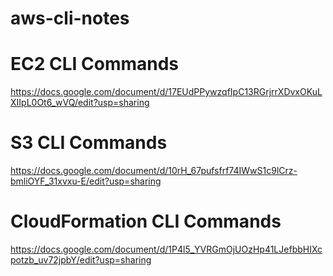 # aws-cli-notes

# EC2 CLI Commands
https://docs.google.com/document/d/17EUdPPywzqfIpC13RGrjrrXDvxOKuLXIIpL0Ot6_wVQ/edit?usp=sharing

# S3 CLI Commands
https://docs.google.com/document/d/10rH_67pufsfrf74IWwS1c9lCrz-bmliOYF_31xvxu-E/edit?usp=sharing

# CloudFormation CLI Commands
https://docs.google.com/document/d/1P4l5_YVRGmOjUOzHp41LJefbbHIXcpotzb_uv72jpbY/edit?usp=sharing
